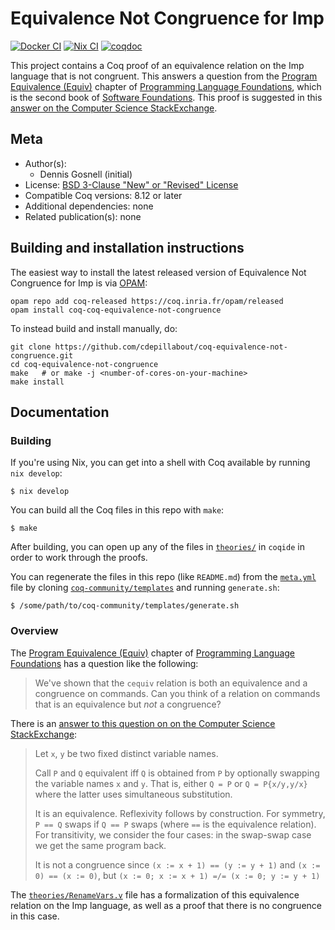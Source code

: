 <!---
This file was generated from `meta.yml`, please do not edit manually.
Follow the instructions on https://github.com/coq-community/templates to regenerate.
--->
# Equivalence Not Congruence for Imp

[![Docker CI][docker-action-shield]][docker-action-link]
[![Nix CI][nix-action-shield]][nix-action-link]
[![coqdoc][coqdoc-shield]][coqdoc-link]

[docker-action-shield]: https://github.com/cdepillabout/coq-equivalence-not-congruence/workflows/Docker%20CI/badge.svg?branch=master
[docker-action-link]: https://github.com/cdepillabout/coq-equivalence-not-congruence/actions?query=workflow:"Docker%20CI"

[nix-action-shield]: https://github.com/cdepillabout/coq-equivalence-not-congruence/workflows/Nix%20CI/badge.svg?branch=master
[nix-action-link]: https://github.com/cdepillabout/coq-equivalence-not-congruence/actions?query=workflow:"Nix%20CI"


[coqdoc-shield]: https://img.shields.io/badge/docs-coqdoc-blue.svg
[coqdoc-link]: https://cdepillabout.github.io/coq-equivalence-not-congruence


This project contains a Coq proof of an equivalence relation on the Imp
language that is not congruent. This answers a question from the
[Program Equivalence (Equiv)](https://softwarefoundations.cis.upenn.edu/plf-current/Equiv.html)
chapter of
[Programming Language Foundations](https://softwarefoundations.cis.upenn.edu/plf-current/index.html), which is the
second book of [Software Foundations](https://softwarefoundations.cis.upenn.edu/).
This proof is suggested in
this [answer on the Computer Science StackExchange](https://cs.stackexchange.com/a/98873/130503).

## Meta

- Author(s):
  - Dennis Gosnell (initial)
- License: [BSD 3-Clause "New" or "Revised" License](LICENSE)
- Compatible Coq versions: 8.12 or later
- Additional dependencies: none
- Related publication(s): none

## Building and installation instructions

The easiest way to install the latest released version of Equivalence Not Congruence for Imp
is via [OPAM](https://opam.ocaml.org/doc/Install.html):

```shell
opam repo add coq-released https://coq.inria.fr/opam/released
opam install coq-coq-equivalence-not-congruence
```

To instead build and install manually, do:

``` shell
git clone https://github.com/cdepillabout/coq-equivalence-not-congruence.git
cd coq-equivalence-not-congruence
make   # or make -j <number-of-cores-on-your-machine> 
make install
```


## Documentation

### Building

If you're using Nix, you can get into a shell with Coq available by running
`nix develop`:

```console
$ nix develop
```

You can build all the Coq files in this repo with `make`:

```console
$ make
```

After building, you can open up any of the files in
[`theories/`](./theories/) in `coqide` in order to work through the proofs.

You can regenerate the files in this repo (like `README.md`) from the
[`meta.yml`](./meta.yml) file by cloning
[`coq-community/templates`](https://github.com/coq-community/templates) and
running `generate.sh`:

```console
$ /some/path/to/coq-community/templates/generate.sh
```

### Overview

The [Program Equivalence (Equiv)](https://softwarefoundations.cis.upenn.edu/plf-current/Equiv.html)
chapter of
[Programming Language Foundations](https://softwarefoundations.cis.upenn.edu/plf-current/index.html)
has a question like the following:

> We've shown that the `cequiv` relation is both an equivalence and
> a congruence on commands.  Can you think of a relation on commands
> that is an equivalence but _not_ a congruence?

There is an
[answer to this question on on the Computer Science StackExchange](https://cs.stackexchange.com/a/98873/130503):

> Let `x`, `y` be two fixed distinct variable names.
>
> Call `P` and `Q` equivalent iff `Q` is obtained from `P` by optionally
> swapping the variable names `x` and `y`. That is, either `Q = P` or
> `Q = P{x/y,y/x}` where the latter uses simultaneous substitution.
>
> It is an equivalence. Reflexivity follows by construction. For symmetry,
> `P == Q` swaps if `Q == P` swaps (where `==` is the equivalence relation).
> For transitivity, we consider the four
> cases: in the swap-swap case we get the same program back.
>
> It is not a congruence since `(x := x + 1) == (y := y + 1)` and
> `(x := 0) == (x := 0)`, but `(x := 0; x := x + 1) =/= (x := 0; y := y + 1)`

The [`theories/RenameVars.v`](./theories/RenameVars.v) file has a formalization of this equivalence
relation on the Imp language, as well as a proof that there is no congruence
in this case.
